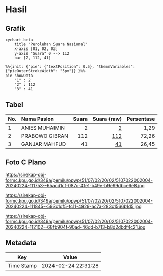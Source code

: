 # Hasil

## Grafik

```mermaid
xychart-beta
    title "Perolehan Suara Nasional"
    x-axis [01, 02, 03]
    y-axis "Suara" 0 --> 112
    bar [2, 112, 41]
```

```mermaid
%%{init: {"pie": {"textPosition": 0.5}, "themeVariables": {"pieOuterStrokeWidth": "5px"}} }%%
pie showData
    "1" : 2
    "2" : 112
    "3" : 41
```

## Tabel

| No. | Nama Paslon    | Suara | Suara (raw) | Persentase |
|:--- |:-------------- | -----:| -----------:| ----------:|
| 1   | ANIES MUHAIMIN | 2     | [2][p-1]    | 1,29       |
| 2   | PRABOWO GIBRAN | 112   | [112][p-2]  | 72,26      |
| 3   | GANJAR MAHFUD  | 41    | [41][p-3]   | 26,45      |


[p-1]: https://github.com/gigit-pemilu/pemilu-2024/blob/main/pilpres/hitung-suara/sub/51-bali/sub/07-karangasem/sub/02-sidemen/sub/2002-talibeng/sub/004-tps/sub/paslon-1.txt
[p-2]: https://github.com/gigit-pemilu/pemilu-2024/blob/main/pilpres/hitung-suara/sub/51-bali/sub/07-karangasem/sub/02-sidemen/sub/2002-talibeng/sub/004-tps/sub/paslon-2.txt
[p-3]: https://github.com/gigit-pemilu/pemilu-2024/blob/main/pilpres/hitung-suara/sub/51-bali/sub/07-karangasem/sub/02-sidemen/sub/2002-talibeng/sub/004-tps/sub/paslon-3.txt

## Foto C Plano

https://sirekap-obj-formc.kpu.go.id/349a/pemilu/ppwp/51/07/02/20/02/5107022002004-20240224-111753--65acd1cf-087c-41e1-b49e-b9e99dbce6e8.jpg

https://sirekap-obj-formc.kpu.go.id/349a/pemilu/ppwp/51/07/02/20/02/5107022002004-20240224-111845--593c1df5-fc11-4929-ac7a-283c1566b1d5.jpg

https://sirekap-obj-formc.kpu.go.id/349a/pemilu/ppwp/51/07/02/20/02/5107022002004-20240224-112102--68fb904f-90ad-46dd-b713-b8d2dbdf4c21.jpg


## Metadata

| Key        | Value               |
| ---------- | ------------------- |
| Time Stamp | 2024-02-24 22:31:28 |



